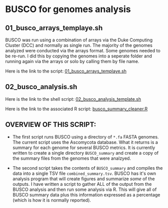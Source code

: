 # BUSCO for genomes analysis

## 01_busco_arrays_templaye.sh

BUSCO was run using a combination of arrays via the Duke Computing Cluster (DCC) and normally as single run. The majority of the genomes analyzed were conducted via the arrays format. Some genomes needed to be re-run. I did this by copying the genomes into a seperate folder and running again via the arrays or solo by calling them by file name.

Here is the link to the script: [01_busco_arrays_templaye.sh](https://github.com/edwhisnant/genome_annotation_programs/blob/main/quality-control/BUSCO/scripts/01_busco_arrays_template.sh)

## 02_busco_analysis.sh

Here is the link to the shell script: [02_busco_analysis_template.sh](https://github.com/edwhisnant/genome_annotation_programs/blob/main/quality-control/BUSCO/scripts/02_busco_analysis_template.sh)

Here is the link to the associated R script: [busco_summary_cleaner.R](https://github.com/edwhisnant/genome_annotation_programs/blob/main/quality-control/BUSCO/scripts/busco_summary_cleaner.R)

## OVERVIEW OF THIS SCRIPT:

* The first script runs BUSCO using a directory of `*.fa` FASTA genomes. The current script uses the Ascomycota database. What it returns is a summary for each genome for several BUSCO metrics. It is currently written to create a single directory `BUSCO_summary` and create a copy of the summary files from the genomes that were analzyed.

* The second script takes the contents of `BUSCO_summary` and compiles the data into a single TSV file `combined_summary.tsv`. BUSCO has it's own analysis program that will create figures and summarize *some* of the outputs. I have written a script to gather ALL of the output from the BUSCO analysis and then run some analysis via R. This will give all of BUSCO summary data plus this information expressed as a percentage (which is how it is normally reported).
